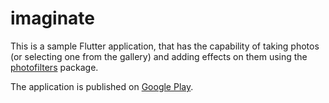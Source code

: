 # imaginate
This is a sample Flutter application, that has the capability of taking photos (or selecting one from the gallery) and adding effects on them using the [photofilters](https://pub.dartlang.org/packages/photofilters) package.

The application is published on [Google Play](https://play.google.com/store/apps/details?id=com.omedacore.imaginate).
